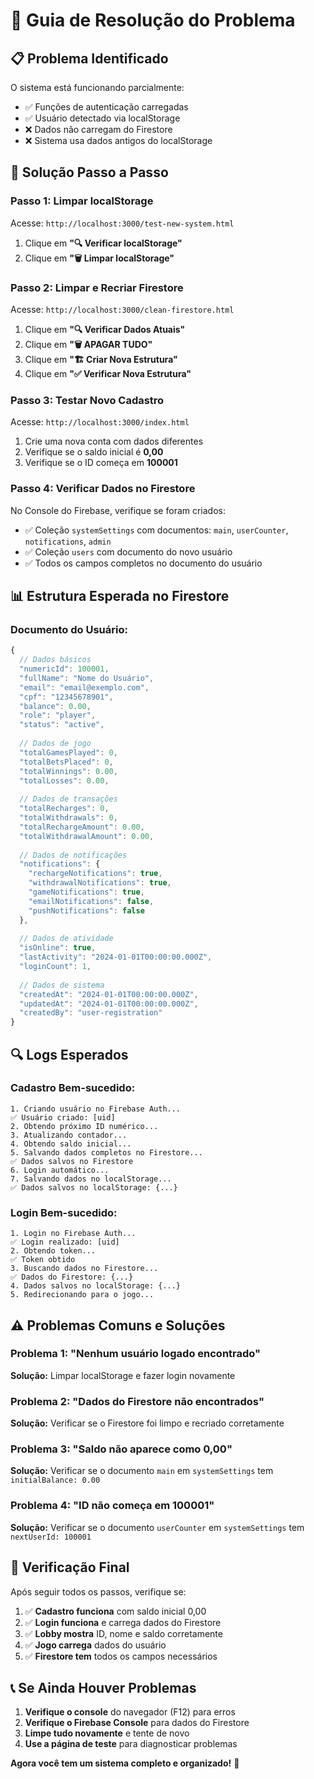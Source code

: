 # 🔧 Guia de Resolução do Problema

## 📋 **Problema Identificado**

O sistema está funcionando parcialmente:
- ✅ Funções de autenticação carregadas
- ✅ Usuário detectado via localStorage
- ❌ Dados não carregam do Firestore
- ❌ Sistema usa dados antigos do localStorage

## 🚀 **Solução Passo a Passo**

### **Passo 1: Limpar localStorage**
Acesse: `http://localhost:3000/test-new-system.html`
1. Clique em **"🔍 Verificar localStorage"**
2. Clique em **"🗑️ Limpar localStorage"**

### **Passo 2: Limpar e Recriar Firestore**
Acesse: `http://localhost:3000/clean-firestore.html`
1. Clique em **"🔍 Verificar Dados Atuais"**
2. Clique em **"🗑️ APAGAR TUDO"**
3. Clique em **"🏗️ Criar Nova Estrutura"**
4. Clique em **"✅ Verificar Nova Estrutura"**

### **Passo 3: Testar Novo Cadastro**
Acesse: `http://localhost:3000/index.html`
1. Crie uma nova conta com dados diferentes
2. Verifique se o saldo inicial é **0,00**
3. Verifique se o ID começa em **100001**

### **Passo 4: Verificar Dados no Firestore**
No Console do Firebase, verifique se foram criados:
- ✅ Coleção `systemSettings` com documentos: `main`, `userCounter`, `notifications`, `admin`
- ✅ Coleção `users` com documento do novo usuário
- ✅ Todos os campos completos no documento do usuário

## 📊 **Estrutura Esperada no Firestore**

### **Documento do Usuário:**
```javascript
{
  // Dados básicos
  "numericId": 100001,
  "fullName": "Nome do Usuário",
  "email": "email@exemplo.com",
  "cpf": "12345678901",
  "balance": 0.00,
  "role": "player",
  "status": "active",
  
  // Dados de jogo
  "totalGamesPlayed": 0,
  "totalBetsPlaced": 0,
  "totalWinnings": 0.00,
  "totalLosses": 0.00,
  
  // Dados de transações
  "totalRecharges": 0,
  "totalWithdrawals": 0,
  "totalRechargeAmount": 0.00,
  "totalWithdrawalAmount": 0.00,
  
  // Dados de notificações
  "notifications": {
    "rechargeNotifications": true,
    "withdrawalNotifications": true,
    "gameNotifications": true,
    "emailNotifications": false,
    "pushNotifications": false
  },
  
  // Dados de atividade
  "isOnline": true,
  "lastActivity": "2024-01-01T00:00:00.000Z",
  "loginCount": 1,
  
  // Dados de sistema
  "createdAt": "2024-01-01T00:00:00.000Z",
  "updatedAt": "2024-01-01T00:00:00.000Z",
  "createdBy": "user-registration"
}
```

## 🔍 **Logs Esperados**

### **Cadastro Bem-sucedido:**
```
1. Criando usuário no Firebase Auth...
✅ Usuário criado: [uid]
2. Obtendo próximo ID numérico...
3. Atualizando contador...
4. Obtendo saldo inicial...
5. Salvando dados completos no Firestore...
✅ Dados salvos no Firestore
6. Login automático...
7. Salvando dados no localStorage...
✅ Dados salvos no localStorage: {...}
```

### **Login Bem-sucedido:**
```
1. Login no Firebase Auth...
✅ Login realizado: [uid]
2. Obtendo token...
✅ Token obtido
3. Buscando dados no Firestore...
✅ Dados do Firestore: {...}
4. Dados salvos no localStorage: {...}
5. Redirecionando para o jogo...
```

## ⚠️ **Problemas Comuns e Soluções**

### **Problema 1: "Nenhum usuário logado encontrado"**
**Solução:** Limpar localStorage e fazer login novamente

### **Problema 2: "Dados do Firestore não encontrados"**
**Solução:** Verificar se o Firestore foi limpo e recriado corretamente

### **Problema 3: "Saldo não aparece como 0,00"**
**Solução:** Verificar se o documento `main` em `systemSettings` tem `initialBalance: 0.00`

### **Problema 4: "ID não começa em 100001"**
**Solução:** Verificar se o documento `userCounter` em `systemSettings` tem `nextUserId: 100001`

## 🎯 **Verificação Final**

Após seguir todos os passos, verifique se:

1. ✅ **Cadastro funciona** com saldo inicial 0,00
2. ✅ **Login funciona** e carrega dados do Firestore
3. ✅ **Lobby mostra** ID, nome e saldo corretamente
4. ✅ **Jogo carrega** dados do usuário
5. ✅ **Firestore tem** todos os campos necessários

## 📞 **Se Ainda Houver Problemas**

1. **Verifique o console** do navegador (F12) para erros
2. **Verifique o Firebase Console** para dados do Firestore
3. **Limpe tudo novamente** e tente de novo
4. **Use a página de teste** para diagnosticar problemas

**Agora você tem um sistema completo e organizado!** 🚀 